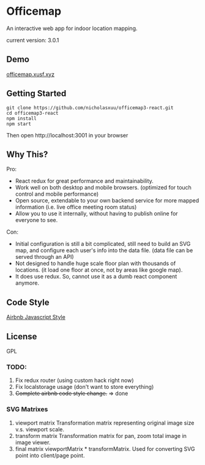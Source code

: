# Officemap

An interactive web app for indoor location mapping.

current version: 3.0.1

## Demo

[officemap.xusf.xyz](https://officemap.xusf.xyz)

## Getting Started

```
git clone https://github.com/nicholasxuu/officemap3-react.git
cd officemap3-react
npm install
npm start
```

Then open http://localhost:3001 in your browser

## Why This?

Pro:

- React redux for great performance and maintainability.
- Work well on both desktop and mobile browsers. (optimized for touch control and mobile performance)
- Open source, extendable to your own backend service for more mapped information (i.e. live office meeting room status)
- Allow you to use it internally, without having to publish online for everyone to see.

Con:

- Initial configuration is still a bit complicated, still need to build an SVG map, and configure each user's info into the data file. (data file can be served through an API)
- Not designed to handle huge scale floor plan with thousands of locations. (it load one floor at once, not by areas like google map).
- It does use redux. So, cannot use it as a dumb react component anymore.

## Code Style

[Airbnb Javascript Style](https://github.com/airbnb/javascript)

## License

GPL




### TODO:
1. Fix redux router (using custom hack right now)
2. Fix localstorage usage (don't want to store everything)
3. ~~Complete airbnb code style change.~~ => done

### SVG Matrixes
1. viewport matrix
   Transformation matrix representing original image size v.s. viewport scale.
2. transform matrix
   Transformation matrix for pan, zoom total image in image viewer.
3. final matrix
   viewportMatrix * transformMatrix.
   Used for converting SVG point into client/page point.
